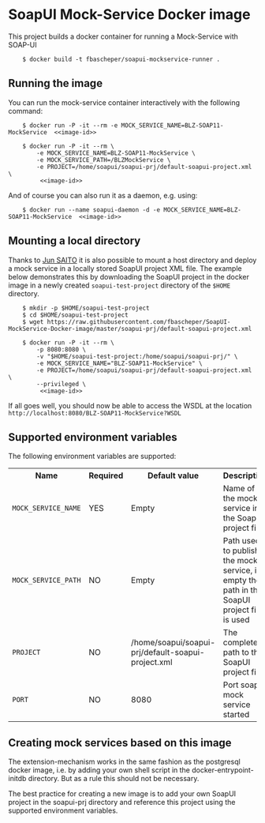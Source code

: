 # SoapUI Mock-Service Docker image

This project builds a docker container for running a Mock-Service with SOAP-UI

        $ docker build -t fbascheper/soapui-mockservice-runner .

## Running the image

You can run the mock-service container interactively with the following command:

        $ docker run -P -it --rm -e MOCK_SERVICE_NAME=BLZ-SOAP11-MockService  <<image-id>>

        $ docker run -P -it --rm \
            -e MOCK_SERVICE_NAME=BLZ-SOAP11-MockService \
            -e MOCK_SERVICE_PATH=/BLZMockService \
            -e PROJECT=/home/soapui/soapui-prj/default-soapui-project.xml \
             <<image-id>>
                 

And of course you can also run it as a daemon, e.g. using:
 
        $ docker run --name soapui-daemon -d -e MOCK_SERVICE_NAME=BLZ-SOAP11-MockService  <<image-id>>


## Mounting a local directory
Thanks to [Jun SAITO](https://github.com/st63jun) it is also possible to mount a host directory and deploy a mock service in a locally stored 
SoapUI project XML file. The example below demonstrates this by downloading the SoapUI project in the docker image
in a newly created ``soapui-test-project`` directory of the ``$HOME`` directory.

        $ mkdir -p $HOME/soapui-test-project
        $ cd $HOME/soapui-test-project 
        $ wget https://raw.githubusercontent.com/fbascheper/SoapUI-MockService-Docker-image/master/soapui-prj/default-soapui-project.xml

        $ docker run -P -it --rm \
            -p 8080:8080 \
            -v "$HOME/soapui-test-project:/home/soapui/soapui-prj/" \
            -e MOCK_SERVICE_NAME="BLZ-SOAP11-MockService" \
            -e PROJECT=/home/soapui/soapui-prj/default-soapui-project.xml \
            --privileged \
             <<image-id>>


If all goes well, you should now be able to access the WSDL at the location ``http://localhost:8080/BLZ-SOAP11-MockService?WSDL``


## Supported environment variables

The following environment variables are supported:

<table>
    <tr>
        <th>Name</th>
        <th>Required</th>
        <th>Default value</th>
        <th>Description</th>
    </tr>    
    <tr>
        <td><code>MOCK_SERVICE_NAME</code></td>
        <td>YES</td>
        <td>Empty</td>
        <td>Name of the mock service in the SoapUI project file</td>
    </tr>
    <tr>
        <td><code>MOCK_SERVICE_PATH</code></td>
        <td>NO</td>
        <td>Empty</td>
        <td>Path used to publish the mock service, if empty the path in the SoapUI project file is used</td>
    </tr>
    <tr>
        <td><code>PROJECT</code></td>
        <td>NO</td>
        <td>/home/soapui/soapui-prj/default-soapui-project.xml</td>
        <td>The complete path to the SoapUI project file</td>
    </tr>
    <tr>
        <td><code>PORT</code></td>
        <td>NO</td>
        <td>8080</td>
        <td>Port soapUI mock service started</td>
    </tr>

</table>


## Creating mock services based on this image

The extension-mechanism works in the same fashion as the postgresql docker image, i.e. by adding your own shell script in 
the docker-entrypoint-initdb directory. But as a rule this should not be necessary. 

The best practice for creating a new image is to add your own SoapUI project in the soapui-prj directory and reference this project 
using the supported environment variables.
 

